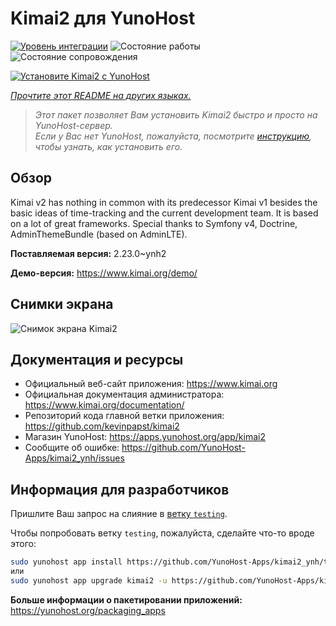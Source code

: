 <!--
Важно: этот README был автоматически сгенерирован <https://github.com/YunoHost/apps/tree/master/tools/readme_generator>
Он НЕ ДОЛЖЕН редактироваться вручную.
-->

# Kimai2 для YunoHost

[![Уровень интеграции](https://dash.yunohost.org/integration/kimai2.svg)](https://ci-apps.yunohost.org/ci/apps/kimai2/) ![Состояние работы](https://ci-apps.yunohost.org/ci/badges/kimai2.status.svg) ![Состояние сопровождения](https://ci-apps.yunohost.org/ci/badges/kimai2.maintain.svg)

[![Установите Kimai2 с YunoHost](https://install-app.yunohost.org/install-with-yunohost.svg)](https://install-app.yunohost.org/?app=kimai2)

*[Прочтите этот README на других языках.](./ALL_README.md)*

> *Этот пакет позволяет Вам установить Kimai2 быстро и просто на YunoHost-сервер.*  
> *Если у Вас нет YunoHost, пожалуйста, посмотрите [инструкцию](https://yunohost.org/install), чтобы узнать, как установить его.*

## Обзор

Kimai v2 has nothing in common with its predecessor Kimai v1 besides the basic ideas of time-tracking and the current development team. It is based on a lot of great frameworks. Special thanks to Symfony v4, Doctrine, AdminThemeBundle (based on AdminLTE).


**Поставляемая версия:** 2.23.0~ynh2

**Демо-версия:** <https://www.kimai.org/demo/>

## Снимки экрана

![Снимок экрана Kimai2](./doc/screenshots/screenshot1.png)

## Документация и ресурсы

- Официальный веб-сайт приложения: <https://www.kimai.org>
- Официальная документация администратора: <https://www.kimai.org/documentation/>
- Репозиторий кода главной ветки приложения: <https://github.com/kevinpapst/kimai2>
- Магазин YunoHost: <https://apps.yunohost.org/app/kimai2>
- Сообщите об ошибке: <https://github.com/YunoHost-Apps/kimai2_ynh/issues>

## Информация для разработчиков

Пришлите Ваш запрос на слияние в [ветку `testing`](https://github.com/YunoHost-Apps/kimai2_ynh/tree/testing).

Чтобы попробовать ветку `testing`, пожалуйста, сделайте что-то вроде этого:

```bash
sudo yunohost app install https://github.com/YunoHost-Apps/kimai2_ynh/tree/testing --debug
или
sudo yunohost app upgrade kimai2 -u https://github.com/YunoHost-Apps/kimai2_ynh/tree/testing --debug
```

**Больше информации о пакетировании приложений:** <https://yunohost.org/packaging_apps>
